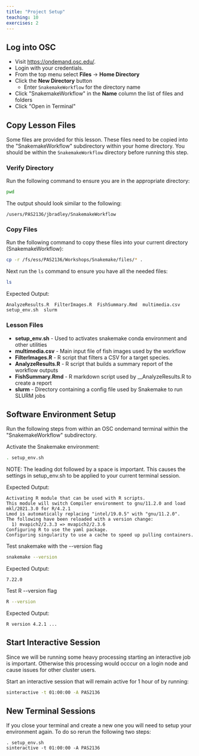 ```yaml
---
title: "Project Setup"
teaching: 10
exercises: 2
---
```


## Log into OSC
- Visit https://ondemand.osc.edu/.
- Login with your credentials.
- From the top menu select __Files__ -> __Home Directory__
- Click the __New Directory__ button
  - Enter `SnakemakeWorkflow` for the directory name
- Click "SnakemakeWorkflow" in the __Name__ column the list of files and folders
- Click "Open in Terminal"

## Copy Lesson Files
Some files are provided for this lesson.
These files need to be copied into the "SnakemakeWorkflow" subdirectory within your home directory.
You should be within the `SnakemakeWorkflow` directory before running this step.

### Verify Directory
Run the following command to ensure you are in the appropriate directory:
```bash
pwd
```
The output should look similar to the following:
```output
/users/PAS2136/jbradley/SnakemakeWorkflow
```

### Copy Files
Run the following command to copy these files into your current directory (SnakemakeWorkflow):
```bash
cp -r /fs/ess/PAS2136/Workshops/Snakemake/files/* .
```

Next run the `ls` command to ensure you have all the needed files:
```bash
ls
```
Expected Output:
```output
AnalyzeResults.R  FilterImages.R  FishSummary.Rmd  multimedia.csv  setup_env.sh  slurm
```

### Lesson Files
- __setup_env.sh__ - Used to activates snakemake conda environment and other utilities
- __multimedia.csv__ - Main input file of fish images used by the workflow
- __FilterImages.R__ - R script that filters a CSV for a target species.
- __AnalyzeResults.R__ - R script that builds a summary report of the workflow outputs
- __FishSummary.Rmd__ - R markdown script used by __AnalyzeResults.R to create a report
- __slurm__ - Directory containing a config file used by Snakemake to run SLURM jobs

## Software Environment Setup

Run the following steps from within an OSC ondemand terminal within the "SnakemakeWorkflow" subdirectory.

Activate the Snakemake environment:
```bash
. setup_env.sh
```
NOTE: The leading dot followed by a space is important. This causes the settings in setup_env.sh to be applied
to your current terminal session.


Expected Output:
```output
Activating R module that can be used with R scripts.
This module will switch Compiler environment to gnu/11.2.0 and load mkl/2021.3.0 for R/4.2.1
Lmod is automatically replacing "intel/19.0.5" with "gnu/11.2.0".
The following have been reloaded with a version change:
  1) mvapich2/2.3.3 => mvapich2/2.3.6
Configuring R to use the yaml package.
Configuring singularity to use a cache to speed up pulling containers.
```

Test snakemake with the --version flag
```bash
snakemake --version
```

Expected Output:
```output
7.22.0
```

Test R --version flag
```bash
R --version
```

Expected Output:
```output
R version 4.2.1 ...
```


## Start Interactive Session
Since we will be running some heavy processing starting an interactive job is important.
Otherwise this processing would occcur on a login node and cause issues for other cluster users.

Start an interactive session that will remain active for 1 hour of by running:
```bash
sinteractive -t 01:00:00 -A PAS2136
```

## New Terminal Sessions
If you close your terminal and create a new one you will need to setup your environment again.
To do so rerun the following two steps:
```
. setup_env.sh
sinteractive -t 01:00:00 -A PAS2136
```
